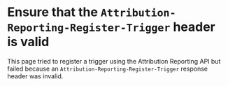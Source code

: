 # Ensure that the `Attribution-Reporting-Register-Trigger` header is valid

This page tried to register a trigger using the Attribution Reporting API but
failed because an `Attribution-Reporting-Register-Trigger` response header was
invalid.
